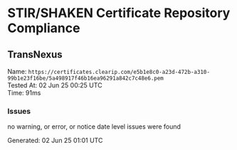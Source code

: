 # STIR/SHAKEN Certificate Repository Compliance

## TransNexus

Name: `https://certificates.clearip.com/e5b1e8c0-a23d-472b-a310-99b1e23f16be/5a498917f46b16ea96291a842c7c48e6.pem`\
Tested At: 02 Jun 25 00:25 UTC\
Time: 91ms

### Issues

no warning, or error, or notice date level issues were found

Generated: 02 Jun 25 01:01 UTC